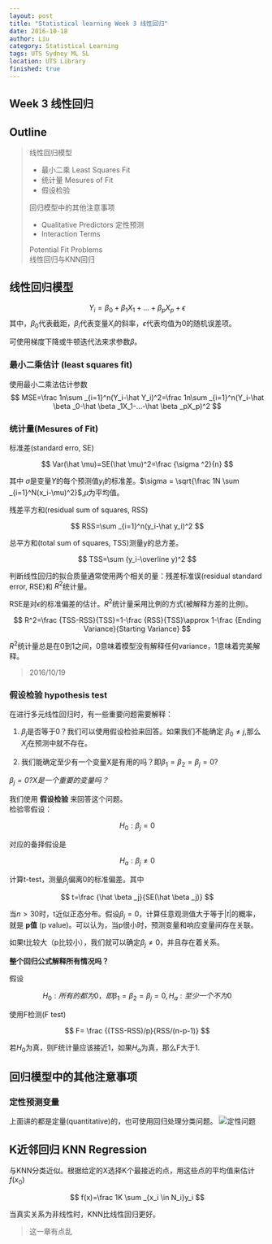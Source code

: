 ```yaml
---
layout: post
title: "Statistical learning Week 3 线性回归"
date: 2016-10-18
author: Liu
category: Statistical Learning
tags: UTS Sydney ML SL
location: UTS Library
finished: true
---
```


Week 3 线性回归
------

## Outline

> 线性回归模型
>   
>  - 最小二乘 Least Squares Fit
>  - 统计量 Mesures of Fit
>  - 假设检验
>
> 回归模型中的其他注意事项
>
>  - Qualitative Predictors 定性预测
>  - Interaction Terms
>
> Potential Fit Problems  
> 线性回归与KNN回归

## 线性回归模型

$$
Y_i=\beta _0+\beta _1X_1+...+\beta _pX_p+\epsilon
$$
其中，$\beta _0$代表截距，$\beta _i$代表变量$X_i$的斜率，$\epsilon$代表均值为0的随机误差项。

可使用梯度下降或牛顿迭代法来求参数$\beta$。

### 最小二乘估计 (least squares fit)

使用最小二乘法估计参数
$$
MSE=\frac 1n\sum _{i=1}^n(Y_i-\hat Y_i)^2=\frac 1n\sum _{i=1}^n(Y_i-\hat \beta _0-\hat \beta _1X_1-...-\hat \beta _pX_p)^2
$$

### 统计量(Mesures of Fit)

标准差(standard erro, SE)

$$
Var(\hat \mu)=SE(\hat \mu)^2=\frac {\sigma ^2}{n}
$$

其中 $\sigma$是变量$Y$的每个预测值$y_i$的标准差。$\sigma = \sqrt{\frac 1N \sum _{i=1}^N(x_i-\mu)^2}$,$\mu$为平均值。


残差平方和(residual sum of squares, RSS)

$$
RSS=\sum _{i=1}^n(y_i-\hat y_i)^2
$$

总平方和(total sum of squares, TSS)测量y的总方差。

$$
TSS=\sum (y_i-\overline y)^2
$$

判断线性回归的拟合质量通常使用两个相关的量：残差标准误(residual standard error, RSE)和 $R^2$统计量。

RSE是对$\epsilon$的标准偏差的估计。$R^2$统计量采用比例的方式(被解释方差的比例)。

$$
R^2=\frac {TSS-RSS}{TSS}=1-\frac {RSS}{TSS}\approx 1-\frac {Ending Variance}{Starting Variance}
$$

$R^2$统计量总是在0到1之间，0意味着模型没有解释任何variance，1意味着完美解释。

> 2016/10/19

### 假设检验 hypothesis test

在进行多元线性回归时，有一些重要问题需要解释：

1. $\beta _j$是否等于0？我们可以使用假设检验来回答。如果我们不能确定 $\beta _0 \neq j$,那么$X _j$在预测中就不存在。

2. 我们能确定至少有一个变量X是有用的吗？即$\beta _1=\beta _2=\beta _j=0$?

_$\beta _j = 0$?X是一个重要的变量吗？_

我们使用 __假设检验__ 来回答这个问题。  
检验零假设：

$$
H_0:\beta _j=0
$$

对应的备择假设是

$$
H_a:\beta _j \neq 0
$$

计算t-test，测量$\beta _j$偏离0的标准偏差。其中

$$
t=\frac {\hat \beta _j}{SE(\hat \beta _j)}
$$

当$n>30$时，t近似正态分布。假设$\beta _j = 0$，计算任意观测值大于等于$|t|$的概率，就是 __p值__ (p value)。可以认为，当p很小时，预测变量和响应变量间存在关联。

如果t比较大（p比较小），我们就可以确定$\beta _j \neq 0$，并且存在着关系。

__整个回归公式解释所有情况吗？__

假设

$$
H_0:所有的都为0，即\beta _1=\beta _2=\beta _j=0, H_a:至少一个不为0
$$

使用F检测(F test)

$$
F= \frac {(TSS-RSS)/p}{RSS/(n-p-1)}
$$

若$H_0$为真，则F统计量应该接近1，如果$H_a$为真，那么F大于1.

## 回归模型中的其他注意事项

### 定性预测变量

上面讲的都是定量(quantitative)的，也可使用回归处理分类问题。
![定性问题](/img/blog/1014/3.png)

## K近邻回归 KNN Regression

与KNN分类近似。根据给定的X选择K个最接近的点，用这些点的平均值来估计$f(x_0)$

$$
f(x)=\frac 1K \sum _{x_i \in N_i}y_i
$$

当真实关系为非线性时，KNN比线性回归更好。

>  这一章有点乱




